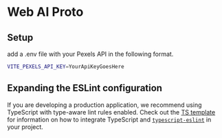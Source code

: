 # Web AI Proto

## Setup 

add a .env file with your Pexels API in the following format.

```bash
VITE_PEXELS_API_KEY=YourApiKeyGoesHere
```

## Expanding the ESLint configuration

If you are developing a production application, we recommend using TypeScript with type-aware lint rules enabled. Check out the [TS template](https://github.com/vitejs/vite/tree/main/packages/create-vite/template-react-ts) for information on how to integrate TypeScript and [`typescript-eslint`](https://typescript-eslint.io) in your project.
